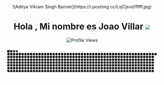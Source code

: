 <center>
![Aditya Vikram Singh Banner](https://i.postimg.cc/LsjCjsvd/fffff.jpg)
</center>
<h1 align="center"><b>Hola , Mi nombre es Joao Villar </b><img src="https://media.giphy.com/media/hvRJCLFzcasrR4ia7z/giphy.gif" width="35"></h1>





<p align = "center">
	<img src = "https://komarev.com/ghpvc/?username=10kartik&style=plastic&color=blueviolet" alt = "Profile Views"/>
</p>
<p align = "center">
	<img src = "https://github.com/7oSkaaa/7oSkaaa/blob/output/github-contribution-grid-snake.svg?" alt = "Snake Game"/>
</p>

<div align="center">
